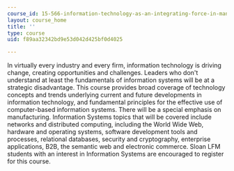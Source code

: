 ```yaml
---
course_id: 15-566-information-technology-as-an-integrating-force-in-manufacturing-spring-2003
layout: course_home
title: ''
type: course
uid: f89aa32342bd9e53d042d425bf0d4025

---
```

In virtually every industry and every firm, information technology is driving change, creating opportunities and challenges. Leaders who don't understand at least the fundamentals of information systems will be at a strategic disadvantage. This course provides broad coverage of technology concepts and trends underlying current and future developments in information technology, and fundamental principles for the effective use of computer-based information systems. There will be a special emphasis on manufacturing. Information Systems topics that will be covered include networks and distributed computing, including the World Wide Web, hardware and operating systems, software development tools and processes, relational databases, security and cryptography, enterprise applications, B2B, the semantic web and electronic commerce. Sloan LFM students with an interest in Information Systems are encouraged to register for this course.
